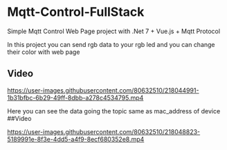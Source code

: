 # Mqtt-Control-FullStack
Simple Mqtt Control Web Page project with .Net 7 + Vue.js + Mqtt Protocol

In this project you can send rgb data to your rgb led and you can change their color with web page

## Video


https://user-images.githubusercontent.com/80632510/218044991-1b31bfbc-6b29-49ff-8dbb-a278c4534795.mp4


Here you can see the data going the topic same as mac_address of device
##Video





https://user-images.githubusercontent.com/80632510/218048823-5189991e-8f3e-4dd5-a4f9-8ecf680352e8.mp4

